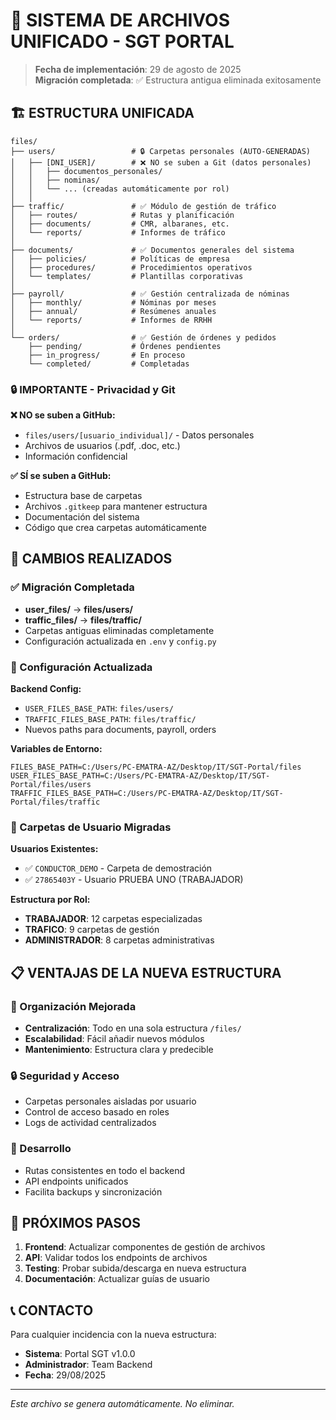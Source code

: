 # 📁 SISTEMA DE ARCHIVOS UNIFICADO - SGT PORTAL

> **Fecha de implementación**: 29 de agosto de 2025  
> **Migración completada**: ✅ Estructura antigua eliminada exitosamente

## 🏗️ ESTRUCTURA UNIFICADA

```
files/
├── users/                 # 🔒 Carpetas personales (AUTO-GENERADAS)
│   ├── [DNI_USER]/        # ❌ NO se suben a Git (datos personales)
│   │   ├── documentos_personales/
│   │   ├── nominas/
│   │   └── ... (creadas automáticamente por rol)
│   │
├── traffic/               # ✅ Módulo de gestión de tráfico
│   ├── routes/            # Rutas y planificación
│   ├── documents/         # CMR, albaranes, etc.
│   └── reports/           # Informes de tráfico
│
├── documents/             # ✅ Documentos generales del sistema
│   ├── policies/          # Políticas de empresa
│   ├── procedures/        # Procedimientos operativos
│   └── templates/         # Plantillas corporativas
│
├── payroll/               # ✅ Gestión centralizada de nóminas
│   ├── monthly/           # Nóminas por meses
│   ├── annual/            # Resúmenes anuales
│   └── reports/           # Informes de RRHH
│
└── orders/                # ✅ Gestión de órdenes y pedidos
    ├── pending/           # Órdenes pendientes
    ├── in_progress/       # En proceso
    └── completed/         # Completadas
```

### 🔒 **IMPORTANTE - Privacidad y Git**

**❌ NO se suben a GitHub:**
- `files/users/[usuario_individual]/` - Datos personales
- Archivos de usuarios (.pdf, .doc, etc.)
- Información confidencial

**✅ SÍ se suben a GitHub:**
- Estructura base de carpetas
- Archivos `.gitkeep` para mantener estructura
- Documentación del sistema
- Código que crea carpetas automáticamente

## 🔄 CAMBIOS REALIZADOS

### ✅ Migración Completada
- **user_files/** → **files/users/**
- **traffic_files/** → **files/traffic/**
- Carpetas antiguas eliminadas completamente
- Configuración actualizada en `.env` y `config.py`

### 🔧 Configuración Actualizada

**Backend Config:**
- `USER_FILES_BASE_PATH`: `files/users/`
- `TRAFFIC_FILES_BASE_PATH`: `files/traffic/`
- Nuevos paths para documents, payroll, orders

**Variables de Entorno:**
```properties
FILES_BASE_PATH=C:/Users/PC-EMATRA-AZ/Desktop/IT/SGT-Portal/files
USER_FILES_BASE_PATH=C:/Users/PC-EMATRA-AZ/Desktop/IT/SGT-Portal/files/users
TRAFFIC_FILES_BASE_PATH=C:/Users/PC-EMATRA-AZ/Desktop/IT/SGT-Portal/files/traffic
```

### 👥 Carpetas de Usuario Migradas

**Usuarios Existentes:**
- ✅ `CONDUCTOR_DEMO` - Carpeta de demostración
- ✅ `27865403Y` - Usuario PRUEBA UNO (TRABAJADOR)

**Estructura por Rol:**
- **TRABAJADOR**: 12 carpetas especializadas
- **TRAFICO**: 9 carpetas de gestión
- **ADMINISTRADOR**: 8 carpetas administrativas

## 📋 VENTAJAS DE LA NUEVA ESTRUCTURA

### 🎯 Organización Mejorada
- **Centralización**: Todo en una sola estructura `/files/`
- **Escalabilidad**: Fácil añadir nuevos módulos
- **Mantenimiento**: Estructura clara y predecible

### 🔒 Seguridad y Acceso
- Carpetas personales aisladas por usuario
- Control de acceso basado en roles
- Logs de actividad centralizados

### 🔧 Desarrollo
- Rutas consistentes en todo el backend
- API endpoints unificados
- Facilita backups y sincronización

## 🚀 PRÓXIMOS PASOS

1. **Frontend**: Actualizar componentes de gestión de archivos
2. **API**: Validar todos los endpoints de archivos
3. **Testing**: Probar subida/descarga en nueva estructura
4. **Documentación**: Actualizar guías de usuario

## 📞 CONTACTO

Para cualquier incidencia con la nueva estructura:
- **Sistema**: Portal SGT v1.0.0
- **Administrador**: Team Backend
- **Fecha**: 29/08/2025

---
*Este archivo se genera automáticamente. No eliminar.*

